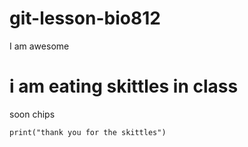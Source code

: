 # git-lesson-bio812
I am awesome

# i am eating skittles in class
soon chips

```{r}
print("thank you for the skittles")
```
